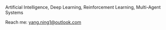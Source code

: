 Artificial Intelligence, Deep Learning, Reinforcement Learning, Multi-Agent Systems

Reach me: yang.ning1@outlook.com
<!---
suyuanyuan21/suyuanyuan21 is a ✨ special ✨ repository because its `README.md` (this file) appears on your GitHub profile.
You can click the Preview link to take a look at your changes.
--->
